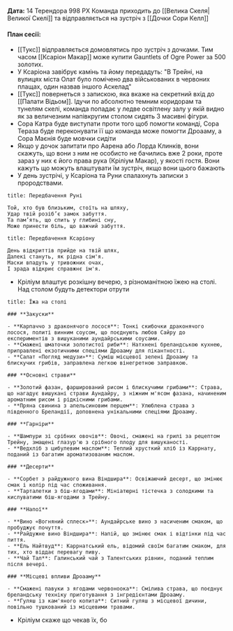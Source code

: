 **Дата:** 14 Терендора 998 РХ
Команда приходить до [[Велика Скеля|Великої Скелі]] та відправляється на зустріч з [[Дочки Сори Келл]]

#### **План сесії:**
- [[Тукс]] відправляється домовлятись про зустріч з дочками. Тим часом [[Ксаріон Макар]] може купити Gauntlets of Ogre Power за 500 золотих. 
- У Ксаріона завібрує камінь та йому передадуть: "В Трейні, на вулицях міста Олат було помічено два військованих в червоних плащах, один назвав іншого Аскелад"
- [[Тукс]] повернеться з запискою, яка вкаже на секретний вхід до [[Палати Відьом]]. Ідучи по абсолютно темним коридорам та тунелям скелі, команда попадає у ледве освітлену залу у якій видно як за величезним напівкругим столом сидять 3 масивні фігури. 
- Сора Катра буде виступати проти того щоб помогти команді, Сора Тераза буде переконувати її що команда може помогти Дроааму, а Сора Маєнія буде мовчки сидіти
- Якщо у дочок запитати про Аарена або Лорда Клинків, вони скажуть, що вони з ним не особисто не бачились вже 2 роки, проте зараз у них є його права рука (Кріліум Макар), у якості гостя. Вони кажуть що можуть влаштувати їм зустріч, якщо вони цього бажають
- У день зустрічі, у Ксаріона та Руни спалахнуть записки з прородствами.
```ad-important
title: Передбачення Руні

Той, хто був близьким, стоїть на шляху,  
Удар твій розіб’є замок забуття.  
Та пам’ять, що спить у глибині сну,
Може принести біль, що важчий забуття.
```
```ad-important
title: Передбачення Ксаріону

День відкриттів прийде на твій шлях,  
Далекі стануть, як рідна сім'я.  
Маски впадуть у тривожних очах,  
І зрада відкриє справжнє ім'я.
```
- Кріліум влаштує розкішну вечерю, з різноманітною їжею на столі. Над столом будуть детектори отрути
```ad-note
title: Їжа на столі

### **Закуски**

- **Карпаччо з драконячого лосося**: Тонкі скибочки драконячого лосося, политі винним соусом, що поєднують любов Сайру до експериментів з вишуканими аундайрськими соусами.
- **Смажені шматочки золотистої риби**: Натхнені бреландською кухнею, приправлені екзотичними спеціями Дроааму для пікантності.
- **Салат «Погляд медузи»**: Суміш місцевої зелені Дроааму та блискучих грибів, заправлена легкою вінегретною заправкою.

### **Основні страви**

- **Золотий фазан, фарширований рисом і блискучими грибами**: Страва, що нагадує вишукані страви Аундайру, з ніжним м'ясом фазана, начиненим ароматним рисом і рідкісними грибами.
- **Пряна свинина з апельсиновим перцем**: Улюблена страва з південного Бреландії, доповнена унікальними спеціями Дроааму.

### **Гарніри**

- **Шампури зі срібних овочів**: Овочі, смажені на грилі за рецептом Трейну, змащені глазур'ю з срібного плоду для вишуканості.
- **Ведхліб з цибулевим маслом**: Теплий хрусткий хліб із Каррнату, поданий із багатим ароматизованим маслом.

### **Десерти**

- **Сорбет з райдужного вина Віндшира**: Освіжаючий десерт, що змінює смак і колір під час споживання.
- **Тарталетки з біш-ягодами**: Мініатюрні тістечка з солодкими та кислуватими біш-ягодами з Трейну.

### **Напої**

- **Вино «Вогняний сплеск»**: Аундайрське вино з насиченим смаком, що пробуджує почуття.
- **Райдужне вино Віндшира**: Напій, що змінює смак і відтінки під час пиття.
- **Ель Найтвуд**: Каррнатський ель, відомий своїм багатим смаком, для тих, хто віддає перевагу пиву.
- **Чай Тал**: Галинський чай з Талентських рівнин, поданий теплим після вечері.

### **Місцеві впливи Дроааму**

- **Смажені павуки з ягодами червоноока**: Смілива страва, що поєднує бреландську техніку приготування з інгредієнтами Дроааму.
- **Гуляш із кам'яного копита**: Ситний гуляш з місцевої дичини, повільно тушкований із місцевими травами.
```
- Кріліум скаже що чекав їх, бо 
